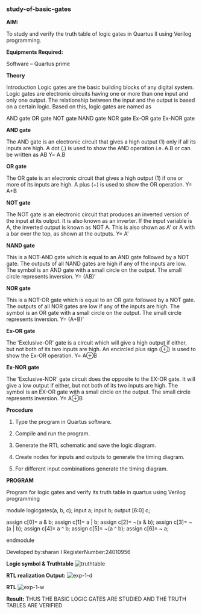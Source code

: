 ### study-of-basic-gates

**AIM:** 

To study and verify the truth table of logic gates in Quartus II using Verilog programming.

**Equipments Required:**

Software – Quartus prime 

**Theory**

Introduction Logic gates are the basic building blocks of any digital system. Logic gates are electronic circuits having one or more than one input and only one output. The relationship between the input and the output is based on a certain logic. Based on this, logic gates are named as

AND gate OR gate NOT gate NAND gate NOR gate Ex-OR gate Ex-NOR gate

**AND gate**

The AND gate is an electronic circuit that gives a high output (1) only if all its inputs are high. A dot (.) is used to show the AND operation i.e. A.B or can be written as AB
Y= A.B

**OR gate** 

The OR gate is an electronic circuit that gives a high output (1) if one or more of its inputs are high. A plus (+) is used to show the OR operation.
Y= A+B

**NOT gate**

The NOT gate is an electronic circuit that produces an inverted version of the input at its output. It is also known as an inverter. If the input variable is A, the inverted output is known as NOT A. This is also shown as A' or A with a bar over the top, as shown at the outputs.
Y= A'

**NAND gate**

This is a NOT-AND gate which is equal to an AND gate followed by a NOT gate. The outputs of all NAND gates are high if any of the inputs are low. The symbol is an AND gate with a small circle on the output. The small circle represents inversion.
Y= (AB)’

**NOR gate**

This is a NOT-OR gate which is equal to an OR gate followed by a NOT gate. The outputs of all NOR gates are low if any of the inputs are high. The symbol is an OR gate with a small circle on the output. The small circle represents inversion.
Y= (A+B)’

**Ex-OR gate**

The 'Exclusive-OR' gate is a circuit which will give a high output if either, but not both of its two inputs are high. An encircled plus sign (⊕) is used to show the Ex-OR operation.
Y= A⊕B

**Ex-NOR gate**

The 'Exclusive-NOR' gate circuit does the opposite to the EX-OR gate. It will give a low output if either, but not both of its two inputs are high. The symbol is an EX-OR gate with a small circle on the output. The small circle represents inversion.
Y= A⊕B

**Procedure** 

1.	Type the program in Quartus software.

2.	Compile and run the program.

3.	Generate the RTL schematic and save the logic diagram.

4.	Create nodes for inputs and outputs to generate the timing diagram.

5.	For different input combinations generate the timing diagram.


**PROGRAM**

Program for logic gates and verify its truth table in quartus using Verilog programming

module logicgates(a, b, c); 
    input a; 
    input b; 
    output  [6:0] c; 
 
 assign c[0]= a & b; 
 assign c[1]= a | b; 
 assign c[2]= ~(a & b); 
 assign c[3]= ~(a | b); 
 assign c[4]= a ^ b; 
 assign c[5]= ~(a ^ b); 
 assign c[6]= ~ a; 
 
endmodule

 Developed by:sharan I
 RegisterNumber:24010956
 
**Logic symbol & Truthtable**
![truthtable](https://github.com/user-attachments/assets/0f7ea4ba-1cd4-41ec-aecb-c5ba7aa6860b)

**RTL realization Output:** 
![exp-1-d](https://github.com/user-attachments/assets/fef68058-966a-4234-b21f-a9a3720b7f08)

**RTL**
![exp-1-w](https://github.com/user-attachments/assets/e83db7c9-13d7-4e2a-8f2e-4f0a69c020d7)

**Result:**
THUS THE BASIC LOGIC GATES ARE STUDIED AND THE TRUTH TABLES ARE VERIFIED


